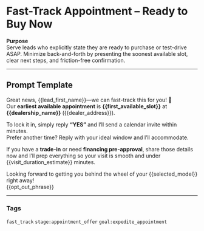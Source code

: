 # Fast-Track Appointment – Ready to Buy Now

**Purpose**  
Serve leads who explicitly state they are ready to purchase or test-drive ASAP. Minimize back-and-forth by presenting the soonest available slot, clear next steps, and friction-free confirmation.

---

## Prompt Template  

Great news, {{lead_first_name}}—we can fast-track this for you! 🚀  
Our **earliest available appointment** is **{{first_available_slot}}** at **{{dealership_name}}** ({{dealer_address}}).

To lock it in, simply reply **“YES”** and I’ll send a calendar invite within minutes.  
Prefer another time? Reply with your ideal window and I’ll accommodate.

If you have a **trade-in** or need **financing pre-approval**, share those details now and I’ll prep everything so your visit is smooth and under {{visit_duration_estimate}} minutes.

Looking forward to getting you behind the wheel of your {{selected_model}} right away!  
{{opt_out_phrase}}

---

### Tags  
`fast_track` `stage:appointment_offer` `goal:expedite_appointment`
